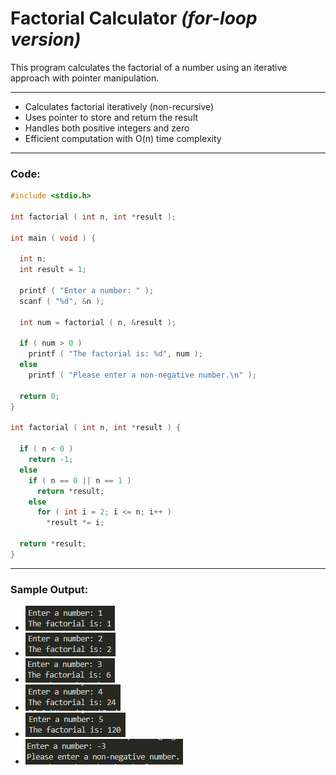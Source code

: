 # Factorial Calculator *(for-loop version)*
This program calculates the factorial of a number using an iterative approach with pointer manipulation.

---
-   Calculates factorial iteratively (non-recursive)
-   Uses pointer to store and return the result
-   Handles both positive integers and zero
-   Efficient computation with O(n) time complexity

---
### Code:
```c
#include <stdio.h>

int factorial ( int n, int *result );

int main ( void ) {

  int n;
  int result = 1;

  printf ( "Enter a number: " );
  scanf ( "%d", &n );

  int num = factorial ( n, &result );

  if ( num > 0 )
    printf ( "The factorial is: %d", num );
  else
    printf ( "Please enter a non-negative number.\n" );

  return 0;
}

int factorial ( int n, int *result ) {
  
  if ( n < 0 )
    return -1;
  else
    if ( n == 0 || n == 1 )
      return *result;
    else
      for ( int i = 2; i <= n; i++ )
        *result *= i;

  return *result;
}
```

---

### Sample Output:
-  ![sample output 1](https://github.com/zoreladrean/C-language-codes/blob/main/factorial/for_loop_version_factorial/sampleOutput1.PNG)
-  ![sample output 2](https://github.com/zoreladrean/C-language-codes/blob/main/factorial/for_loop_version_factorial/sampleOutput2.PNG)
-  ![sample output 3](https://github.com/zoreladrean/C-language-codes/blob/main/factorial/for_loop_version_factorial/sampleOutput3.PNG)
-  ![sample output 4](https://github.com/zoreladrean/C-language-codes/blob/main/factorial/for_loop_version_factorial/sampleOutput4.PNG)
-  ![sample output 5](https://github.com/zoreladrean/C-language-codes/blob/main/factorial/for_loop_version_factorial/sampleOutput5.PNG)
-  ![sample output 6](https://github.com/zoreladrean/C-language-codes/blob/main/factorial/for_loop_version_factorial/sampleOutput6.PNG)
